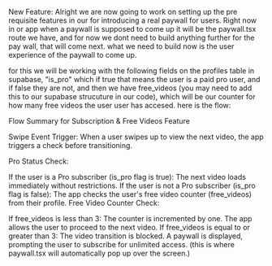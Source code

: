 New Feature: Alright we are now going to work on setting up the pre requisite features in our for introducing a real paywall for users. Right now in or app when a paywall is supposed to come up it will be the paywall.tsx route we have, and for now we dont need to build anything further for the pay wall, that will come next. what we need to build now is the user experience of the paywall to come up. 

for this we will be working with the following fields on the profiles table in supabase, "is_pro" which if true that means the user is a paid pro user, and if false they are not, and then we have free_videos (you may need to add this to our supabase strucuture in our code), which will be our counter for how many free videos the user user has accesed. here is the flow:

Flow Summary for Subscription & Free Videos Feature

Swipe Event Trigger: When a user swipes up to view the next video, the app triggers a check before transitioning.

Pro Status Check:

If the user is a Pro subscriber (is_pro flag is true):
The next video loads immediately without restrictions.
If the user is not a Pro subscriber (is_pro flag is false):
The app checks the user's free video counter (free_videos) from their profile.
Free Video Counter Check:

If free_videos is less than 3:
The counter is incremented by one.
The app allows the user to proceed to the next video.
If free_videos is equal to or greater than 3:
The video transition is blocked.
A paywall is displayed, prompting the user to subscribe for unlimited access. (this is where paywall.tsx will automatically pop up over the screen.)